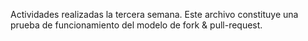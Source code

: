 Actividades realizadas la tercera semana. Este archivo constituye una prueba de funcionamiento del modelo de fork & pull-request.